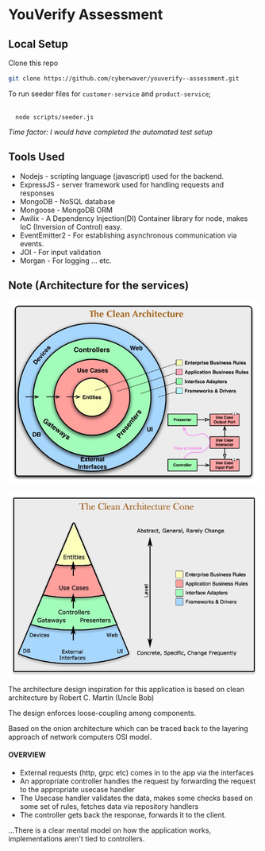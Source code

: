 # YouVerify Assessment

## Local Setup

Clone this repo

```bash
git clone https://github.com/cyberwaver/youverify--assessment.git
```

To run seeder files for `customer-service` and `product-service`;

```cd [service]

  node scripts/seeder.js
```

_Time factor: I would have completed the automated test setup_

## Tools Used

- Nodejs - scripting language (javascript) used for the backend.
- ExpressJS - server framework used for handling requests and responses
- MongoDB - NoSQL database
- Mongoose - MongoDB ORM
- Awilix - A Dependency Injection(DI) Container library for node, makes IoC (Inversion of Control) easy.
- EventEmitter2 - For establishing asynchronous communication via events.
- JOI - For input validation
- Morgan - For logging
  ... etc.

## Note (Architecture for the services)

![Clean Architecture Image](/assets/clean-architecture-1.jpeg)

![Clean Architecture Image](/assets/clean-architecture-2.jpeg)

The architecture design inspiration for this application is based on clean architecture by Robert C. Martin (Uncle Bob)

The design enforces loose-coupling among components.

Based on the onion architecture which can be traced back to the layering approach of network computers OSI model.

#### OVERVIEW

- External requests (http, grpc etc) comes in to the app via the interfaces
- An appropriate controller handles the request by forwarding the request to the appropriate usecase handler
- The Usecase handler validates the data, makes some checks based on some set of rules, fetches data via repository handlers
- The controller gets back the response, forwards it to the client.

...There is a clear mental model on how the application works, implementations aren't tied to controllers.
